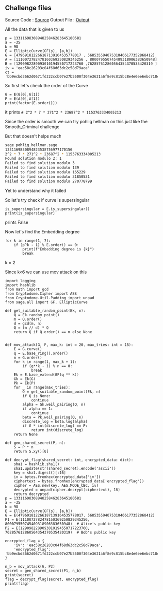 ## Challenge files 
Source Code : [Source](e.sage)
Output File : [Output](5.txt)

All the data that is given to us
```sage
p = 1331169830894825846283645180581
a = -35
b = 98
E = EllipticCurve(GF(p), [a,b])
G = [479691812266187139164535778017 , 568535594075310466177352868412]
A = [1110072782478160369250829345256 , 800079550745409318906383650948]
B = [1290982289093010194550717223760 ,762857612860564354370535420319 ]
iv = 'eac58c26203c04f68d63dc2c58d79aca'
ct = 'bb9ecbd3662d0671fd222ccb07e27b5500f304e3621a6f8e9c815bc8e4e6ee6ebc718ce9ca115cb4e41acb90dbcabb0d'
```
So first let's check the order of the Curve
```
G = E(G[0],G[1])
P = E(A[0],A[1])
print(factor(E.order()))
```
it prints `# 2^2 * 7 * 271^2 * 23687^2 * 1153763334005213`

Since the order is smooth we can try pohlig hellman on this just like the Smooth_Criminal challenge 

But that doesn't helps much
```bash
sage pohlig_hellman.sage
1331169830894823538756977170156
2^2 * 7 * 271^2 * 23687^2 * 1153763334005213
Found solution modulo 2: 1
Failed to find solution modulo 3
Failed to find solution modulo 139
Failed to find solution modulo 165229
Failed to find solution modulo 31850531
Failed to find solution modulo 270778799
```

Yet to understand why it failed

So let's try check if curve is supersingular
```
is_supersingular = E.is_supersingular()
print(is_supersingular)
```
prints False

Now let's find the Embedding degree
```sage
for k in range(1, 7):
    if (p^k - 1) % E.order() == 0:
        print(f"Embedding degree is {k}")
        break
```
k = 2

Since k<6 we can use mov attack on this

```
import logging
import hashlib
from math import gcd
from Cryptodome.Cipher import AES
from Cryptodome.Util.Padding import unpad
from sage.all import GF, EllipticCurve

def get_suitable_random_point(Ek, n):
    Q = Ek.random_point()
    m = Q.order()
    d = gcd(m, n)
    Q = (m // d) * Q
    return Q if Q.order() == n else None


def mov_attack(G, P, max_k: int = 20, max_tries: int = 15):
    E = G.curve()
    q = E.base_ring().order()
    n = G.order()
    for k in range(1, max_k + 1):
        if (q**k - 1) % n == 0:
            break
    Ek = E.base_extend(GF(q ** k))
    Gk = Ek(G)
    Pk = Ek(P)
    for _ in range(max_tries):
        Q = get_suitable_random_point(Ek, n)
        if Q is None:
            continue    
        alpha = Gk.weil_pairing(Q, n)
        if alpha == 1:
            continue   
        beta = Pk.weil_pairing(Q, n)
        discrete_log = beta.log(alpha)
        if G * int(discrete_log) == P:
            return int(discrete_log)            
    return None

def gen_shared_secret(P, n):
    S = P * n
    return S.xy()[0]

def decrypt_flag(shared_secret: int, encrypted_data: dict):
    sha1 = hashlib.sha1()
    sha1.update(str(shared_secret).encode('ascii'))
    key = sha1.digest()[:16]
    iv = bytes.fromhex(encrypted_data['iv'])
    ciphertext = bytes.fromhex(encrypted_data['encrypted_flag'])
    cipher = AES.new(key, AES.MODE_CBC, iv)
    decrypted = unpad(cipher.decrypt(ciphertext), 16)
    return decrypted
p = 1331169830894825846283645180581
a = -35
b = 98
E = EllipticCurve(GF(p), [a,b])
G = E(479691812266187139164535778017, 568535594075310466177352868412)
P1 = E(1110072782478160369250829345256, 800079550745409318906383650948)  # Alice's public key
P2 = E(1290982289093010194550717223760, 762857612860564354370535420319)  # Bob's public key

encrypted_flag = {
    'iv': 'eac58c26203c04f68d63dc2c58d79aca',
    'encrypted_flag': 'bb9ecbd3662d0671fd222ccb07e27b5500f304e3621a6f8e9c815bc8e4e6ee6ebc718ce9ca115cb4e41acb90dbcabb0d'
}

n_b = mov_attack(G, P2)
secret = gen_shared_secret(P1, n_b)
print(secret)
flag = decrypt_flag(secret, encrypted_flag)
print(flag)
```